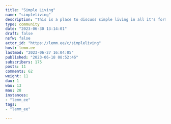 ```yaml
---
title: "Simple Living" 
name: "simpleliving"
description: "This is a place to discuss simple living in all it's forms.Some may live a different life to you & that's okay, everyone is welcome here.Please keep it civil, we're all here for a good time."
type: community
date: "2023-06-30 13:14:01"
draft: false
nsfw: false
actor_id: "https://lemm.ee/c/simpleliving"
host: lemm.ee
lastmod: "2023-06-27 16:04:05"
published: "2023-06-18 08:52:46"
subscribers: 175
posts: 11
comments: 62
weight: 11
dau: 1
wau: 13
mau: 28
instances:
- "lemm_ee"
tags: 
- "lemm_ee"

---
```

